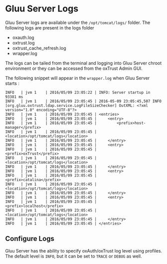 # Gluu Server Logs
Gluu Server logs are available under the `/opt/tomcat/logs/` folder. The following logs are present in the logs folder

* oxauth.log
* oxtrust.log
* oxtrust_cache_refresh.log
* wrapper.log

The logs can be tailed from the terminal and logging into Gluu Server chroot environment or they can be accessed from the oxTrust Admin GUI.

The following snippet will appear in the `wrapper.log` when Gluu Server starts :

```
INFO   | jvm 1    | 2016/05/09 23:05:22 | INFO: Server startup in 93381 ms
INFO   | jvm 1    | 2016/05/09 23:05:45 | 2016-05-09 23:05:45,507 INFO  [org.gluu.oxtrust.ldap.service.LogFileSizeChecker] OutXML: <?xml version="1.0" encoding="UTF-8"?>
INFO   | jvm 1    | 2016/05/09 23:05:45 | <entries>
INFO   | jvm 1    | 2016/05/09 23:05:45 |     <entry>
INFO   | jvm 1    | 2016/05/09 23:05:45 |         <prefix>host-manager</prefix>
INFO   | jvm 1    | 2016/05/09 23:05:45 |         <location>/opt/tomcat/logs</location>
INFO   | jvm 1    | 2016/05/09 23:05:45 |     </entry>
INFO   | jvm 1    | 2016/05/09 23:05:45 |     <entry>
INFO   | jvm 1    | 2016/05/09 23:05:45 |         <prefix>oxTrust</prefix>
INFO   | jvm 1    | 2016/05/09 23:05:45 |         <location>/opt/tomcat/logs</location>
INFO   | jvm 1    | 2016/05/09 23:05:45 |     </entry>
INFO   | jvm 1    | 2016/05/09 23:05:45 |     <entry>
INFO   | jvm 1    | 2016/05/09 23:05:45 |         <prefix>catalina</prefix>
INFO   | jvm 1    | 2016/05/09 23:05:45 |         <location>/opt/tomcat/logs</location>
INFO   | jvm 1    | 2016/05/09 23:05:45 |     </entry>
INFO   | jvm 1    | 2016/05/09 23:05:45 |     <entry>
INFO   | jvm 1    | 2016/05/09 23:05:45 |         <prefix>localhost</prefix>
INFO   | jvm 1    | 2016/05/09 23:05:45 |         <location>/opt/tomcat/logs</location>
INFO   | jvm 1    | 2016/05/09 23:05:45 |     </entry>
INFO   | jvm 1    | 2016/05/09 23:05:45 | </entries>
```

## Configure Logs
Gluu Server has the ability to specify oxAuth/oxTrust log level using profiles. The default level is `INFO`, but it can be set to `TRACE` or `DEBUG` as well. 
